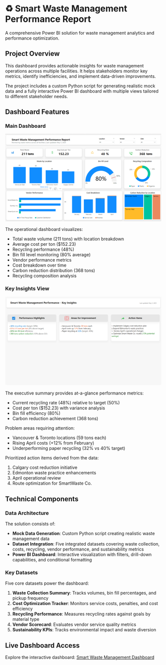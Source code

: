 # ♻️ Smart Waste Management Performance Report

A comprehensive Power BI solution for waste management analytics and performance optimization.

## Project Overview

This dashboard provides actionable insights for waste management operations across multiple facilities. It helps stakeholders monitor key metrics, identify inefficiencies, and implement data-driven improvements.

The project includes a custom Python script for generating realistic mock data and a fully interactive Power BI dashboard with multiple views tailored to different stakeholder needs.

## Dashboard Features

### Main Dashboard
![Main Dashboard](https://github.com/Darshanamishra/Smart-Waste-Management/blob/main/Images/Home.png)

The operational dashboard visualizes:

- Total waste volume (211 tons) with location breakdown
- Average cost per ton ($152.23) 
- Recycling performance (48%)
- Bin fill level monitoring (80% average)
- Vendor performance metrics
- Cost breakdown over time
- Carbon reduction distribution (368 tons)
- Recycling composition analysis

### Key Insights View
![Key Insights Dashboard](https://github.com/Darshanamishra/Smart-Waste-Management/blob/main/Images/Key%20Insights.png)

The executive summary provides at-a-glance performance metrics:

- Current recycling rate (48%) relative to target (50%)
- Cost per ton ($152.23) with variance analysis
- Bin fill efficiency (80%)
- Carbon reduction achievement (368 tons)

Problem areas requiring attention:
- Vancouver & Toronto locations (59 tons each)
- Rising April costs (+12% from February)
- Underperforming paper recycling (32% vs 40% target)

Prioritized action items derived from the data:
1. Calgary cost reduction initiative
2. Edmonton waste practice enhancements
3. April operational review
4. Route optimization for SmartWaste Co.

## Technical Components

### Data Architecture

The solution consists of:

- **Mock Data Generation**: Custom Python script creating realistic waste management data
- **Dataset Integration**: Five integrated datasets covering waste collection, costs, recycling, vendor performance, and sustainability metrics
- **Power BI Dashboard**: Interactive visualization with filters, drill-down capabilities, and conditional formatting

### Key Datasets

Five core datasets power the dashboard:

1. **Waste Collection Summary**: Tracks volumes, bin fill percentages, and pickup frequency
2. **Cost Optimization Tracker**: Monitors service costs, penalties, and cost efficiency
3. **Recycling Performance**: Measures recycling rates against goals by material type
4. **Vendor Scorecard**: Evaluates vendor service quality metrics
5. **Sustainability KPIs**: Tracks environmental impact and waste diversion

## Live Dashboard Access

Explore the interactive dashboard:
[Smart Waste Management Dashboard](https://app.powerbi.com/view?r=eyJrIjoiNTRiNGZiNjYtZDg5Ni00ZGFlLWIxMGQtNjcxZDI1NTg0MjFkIiwidCI6ImViZTAyOTY0LTUwZWUtNGI3MS1iYjA3LWYyYjQ2YWZlN2QxMiJ9)
